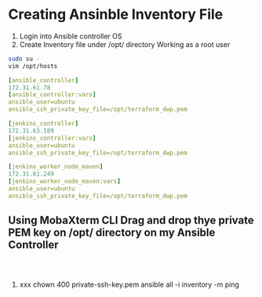 #  Creating Ansinble Inventory File

1. Login into Ansible controller OS
2. Create Inventory file under /opt/ directory
Working as a root user
```bash
sudo su -
vim /opt/hosts
```
```yml
[ansible_controller]
172.31.61.78
[ansible_controller:vars]
ansible_user=ubuntu
ansible_ssh_private_key_file=/opt/terraform_dwp.pem

[jenkins_controller]
172.31.63.189
[jenkins_controller:vars]
ansible_user=ubuntu
ansible_ssh_private_key_file=/opt/terraform_dwp.pem

[jenkins_worker_node_maven]
172.31.61.249
[jenkins_worker_node_maven:vars]
ansible_user=ubuntu
ansible_ssh_private_key_file=/opt/terraform_dwp.pem
```

## Using MobaXterm CLI Drag and drop thye private PEM key on /opt/ directory on my Ansible Controller
```bash

```
```bash

```
```bash

```

<!-- ```bash
sudo chown ubuntu:ubuntu /opt/
touch /opt/a01_inventory
touch /opt/private-ssh-key.pem
sudo chmod 400 private-ssh-key.pem
``` -->
1. xxx
chown 400 private-ssh-key.pem
ansible all -i inventory -m ping

